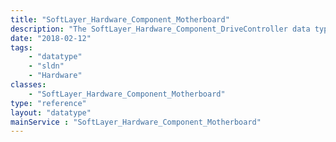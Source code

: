 ```yaml
---
title: "SoftLayer_Hardware_Component_Motherboard"
description: "The SoftLayer_Hardware_Component_DriveController data type abstracts information related to a motherboard. "
date: "2018-02-12"
tags:
    - "datatype"
    - "sldn"
    - "Hardware"
classes:
    - "SoftLayer_Hardware_Component_Motherboard"
type: "reference"
layout: "datatype"
mainService : "SoftLayer_Hardware_Component_Motherboard"
---
```

